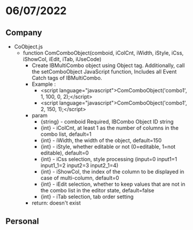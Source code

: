 # 06/07/2022

## Company

- CoObject.js
  - function ComComboObject(comboid, iColCnt, iWidth, iStyle, iCss, iShowCol, iEdit, iTab, iUseCode)
    - Create IBMultiCombo object using Object tag. Additionally, call the setComboObject JavaScript function, Includes all Event Catch tags of IBMultiCombo.
    - Example :
      - &lt;script language=&quot;javascript&quot;&gt;ComComboObject('combo1', 1, 100, 0, 2);&lt;/script&gt;
      - &lt;script language=&quot;javascript&quot;&gt;ComComboObject('combo1', 2, 150, 1);&lt;/script&gt;
    - param
      - {string} - comboid Required, IBCombo Object ID string
      - {int} - iColCnt, at least 1 as the number of columns in the combo list, default=1
      - {int} - iWidth, the width of the object, default=150
      - {int} - iStyle, whether editable or not (0=editable, 1=not editable), default=0
      - {int} - iCss selection, style processing (input=0 input1=1 input1_1=2 input2=3 input2_1=4)
      - {int} - iShowCol, the index of the column to be displayed in case of multi-column, default=0
      - {int} - iEdit selection, whether to keep values ​​that are not in the combo list in the editor state, default=false
      - {int} - iTab selection, tab order setting
    - return: doesn't exist

## Personal
